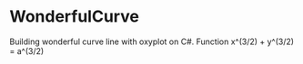 # WonderfulCurve
Building wonderful curve line with oxyplot on C#. Function x^(3/2) + y^(3/2) = a^(3/2)
